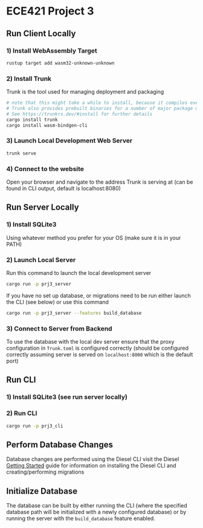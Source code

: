 # ECE421 Project 3

## Run Client Locally

### 1) Install WebAssembly Target

```sh
rustup target add wasm32-unknown-unknown
```

### 2) Install Trunk

Trunk is the tool used for managing deployment and packaging

```sh
# note that this might take a while to install, because it compiles everything from scratch
# Trunk also provides prebuilt binaries for a number of major package managers
# See https://trunkrs.dev/#install for further details
cargo install trunk
cargo install wasm-bindgen-cli
```

### 3) Launch Local Development Web Server

```sh
trunk serve
```

### 4) Connect to the website

Open your browser and navigate to the address Trunk is serving at (can be found in CLI output, default is localhost:8080)

## Run Server Locally

### 1) Install SQLite3

Using whatever method you prefer for your OS
(make sure it is in your PATH)

### 2) Launch Local Server

Run this command to launch the local development server

```sh
cargo run -p prj3_server
```

If you have no set up database, or migrations need to be run either launch the CLI (see below) or use this command

```sh
cargo run -p prj3_server --features build_database
```

### 3) Connect to Server from Backend

To use the database with the local dev server ensure that the proxy configuration in `Trunk.toml` is configured correctly (should be configured correctly assuming server is served on `localhost:8000` which is the default port)

## Run CLI

### 1) Install SQLite3 (see run server locally)

### 2) Run CLI

```sh
cargo run -p prj3_cli
```

## Perform Database Changes

Database changes are performed using the Diesel CLI visit the Diesel [Getting Started](https://diesel.rs/guides/getting-started.html) guide for information on installing the Diesel CLI and creating/performing migrations

## Initialize Database

The database can be built by either running the CLI (where the specified database path will be initialized with a newly configured database) or by running the server with the `build_database` feature enabled.
